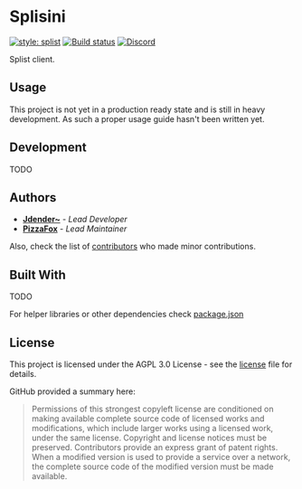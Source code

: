 # Splisini

[![style: splist](https://img.shields.io/badge/style-splist-730da7)](https://github.com/Splist/code-style)
[![Build status](https://github.com/splist/splisini/workflows/Node.js%20CI/badge.svg)](https://github.com/splist/splisini/actions?workflow=Node.js+CI)
[![Discord](https://img.shields.io/discord/615016062412390410?color=7289da&logo=discord&logoColor=fff)](https://discord.gg/qWn8Mvh)

Splist client.

## Usage

This project is not yet in a production ready state and is still in heavy development.
As such a proper usage guide hasn't been written yet.

## Development

TODO

## Authors

-   [**Jdender~**](https://github.com/Jdender) - _Lead Developer_
-   [**PizzaFox**](https://github.com/PizzaFox) - _Lead Maintainer_

Also, check the list of [contributors](https://github.com/splist/splisini/contributors) who made minor contributions.

## Built With

TODO

For helper libraries or other dependencies check [package.json](https://github.com/splist/splisini/blob/master/package.json)

## License

This project is licensed under the AGPL 3.0 License - see the [license](https://github.com/splist/splisini/blob/master/LICENSE) file for details.

GitHub provided a summary here:

> Permissions of this strongest copyleft license are conditioned on making available complete source code of licensed works and modifications, which include larger works using a licensed work, under the same license.
> Copyright and license notices must be preserved.
> Contributors provide an express grant of patent rights.
> When a modified version is used to provide a service over a network, the complete source code of the modified version must be made available.
